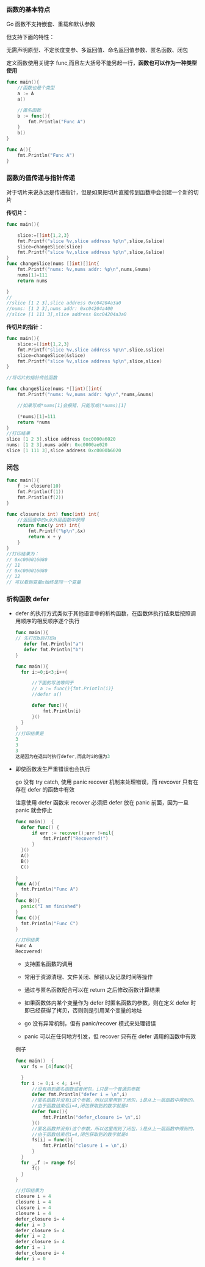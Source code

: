 ### 函数的基本特点

Go 函数不支持嵌套、重载和默认参数

但支持下面的特性：

无需声明原型、不定长度变参、多返回值、命名返回值参数、匿名函数、闭包

定义函数使用关键字 func,而且左大括号不能另起一行，**函数也可以作为一种类型使用**

```go
func main(){
	//函数也是个类型
	a := A
	a()

	//匿名函数
	b := func(){
		fmt.Println("Func A")
	}
	b()
}

func A(){
	fmt.Println("Func A")
}
```

### 函数的值传递与指针传递

对于切片来说永远是传递指针，但是如果把切片直接传到函数中会创建一个新的切片

**传切片**：

```go
func main(){

	slice:=[]int{1,2,3}
	fmt.Printf("slice %v,slice address %p\n",slice,&slice)
	slice=changeSlice(slice)
	fmt.Printf("slice %v,slice address %p\n",slice,&slice)
}
func changeSlice(nums []int)[]int{
	fmt.Printf("nums: %v,nums addr: %p\n",nums,&nums)
	nums[1]=111
	return nums

}
//
//slice [1 2 3],slice address 0xc04204a3a0
//nums: [1 2 3],nums addr: 0xc04204a400
//slice [1 111 3],slice address 0xc04204a3a0
```

**传切片的指针**：

```go
func main(){
	slice:=[]int{1,2,3}
	fmt.Printf("slice %v,slice address %p\n",slice,&slice)
	slice=changeSlice(&slice)
	fmt.Printf("slice %v,slice address %p\n",slice,slice)
}

//将切片的指针传给函数

func changeSlice(nums *[]int)[]int{
	fmt.Printf("nums: %v,nums addr: %p\n",*nums,&nums)

	//如果写成*nums[1]会报错，只能写成(*nums)[1]

	(*nums)[1]=111
	return *nums
}
//打印结果
slice [1 2 3],slice address 0xc0000a6020
nums: [1 2 3],nums addr: 0xc0000ae020
slice [1 111 3],slice address 0xc0000b6020

```

### 闭包

```go
func main(){
	f := closure(10)
	fmt.Println(f(1))
	fmt.Println(f(2))
}

func closure(x int) func(int) int{
	//返回值中的x从外层函数中获得
	return func(y int) int{
		fmt.Printf("%p\n",&x)
		return x + y
	}
}
//打印结果为：
// 0xc000016080
// 11
// 0xc000016080
// 12
// 可以看到变量x始终是同一个变量
```

### 析构函数 defer

- defer 的执行方式类似于其他语言中的析构函数，在函数体执行结束后按照调用顺序的相反顺序逐个执行

  ```go
  func main(){
  // 先打印b后打印a
  	 defer fmt.Println("a")
  	 defer fmt.Println("b")
  }
  ```

  ```go
  func main(){
  	for i:=0;i<3;i++{

  		//下面的写法等同于
  		// a := func(){fmt.Println(i)}
  		//defer a()

  		defer func(){
  			fmt.Println(i)
  		}()
  	}
  }
  //打印结果是
  3
  3
  3
  这是因为在退出时执行defer,而此时i的值为3
  ```

- 即使函数发生严重错误也会执行

  go 没有 try catch, 使用 panic recover 机制来处理错误，而 revcover 只有在存在 defer 的函数中有效

  注意使用 defer 函数来 recover 必须把 defer 放在 panic 前面，因为一旦 panic 就会停止

  ```go
  func main()  {
  	defer func() {
  		if err := recover();err !=nil{
  			fmt.Printf("Recovered!")
  		}
  	}()
  	A()
  	B()
  	C()

  }
  func A(){
  	fmt.Println("Func A")
  }
  func B(){
  	panic("I am finished")
  }
  func C(){
  	fmt.Println("Func C")
  }

  //打印结果
  Func A
  Recovered!

  ```

  - 支持匿名函数的调用

  - 常用于资源清理、文件关闭、解锁以及记录时间等操作

  - 通过与匿名函数配合可以在 return 之后修改函数计算结果

  - 如果函数体内某个变量作为 defer 时匿名函数的参数，则在定义 defer 时即已经获得了拷贝，否则则是引用某个变量的地址

  - go 没有异常机制，但有 panic/recover 模式来处理错误

  - panic 可以在任何地方引发，但 recover 只有在 defer 调用的函数中有效

  例子

  ```go
  func main()  {
  	var fs = [4]func(){

  	}
  	for i := 0;i < 4; i++{
  		//没有用到匿名函数或者闭包，i只是一个普通的参数
  		defer fmt.Println("defer i = \n",i)
  		//匿名函数并没有i这个参数，所以这里用到了闭包，i是从上一层函数中得到的。
  		//由于函数结束后i=4,闭包获取到的数字就是4
  		defer func(){
  			fmt.Println("defer_closure i= \n",i)
  		}()
  		//匿名函数并没有i这个参数，所以这里用到了闭包，i是从上一层函数中得到的。
  		//由于函数结束后i=4,闭包获取到的数字就是4
  		fs[i] = func(){
  			fmt.Println("closure i = \n",i)
  		}
  	}
  	for _,f := range fs{
  		f()
  	}
  }

  //打印结果为
  closure i = 4
  closure i = 4
  closure i = 4
  closure i = 4
  defer_closure i= 4
  defer i = 3
  defer_closure i= 4
  defer i = 2
  defer_closure i= 4
  defer i = 1
  defer_closure i= 4
  defer i = 0

  ```
